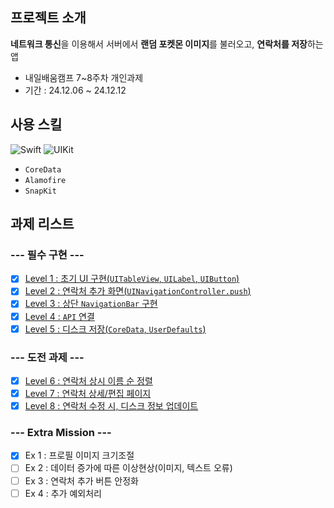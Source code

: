 ## 프로젝트 소개
**네트워크 통신**을 이용해서 서버에서 **랜덤 포켓몬 이미지**를 불러오고, **연락처를 저장**하는 앱

- 내일배움캠프 7~8주차 개인과제
- 기간 : 24.12.06 ~ 24.12.12

## 사용 스킬
![Swift](https://img.shields.io/badge/swift-F54A2A?style=for-the-badge&logo=swift&logoColor=white)
![UIKit](https://img.shields.io/badge/UIKit-2396F3?style=for-the-badge&logo=uikit&logoColor=white)
- `CoreData`
- `Alamofire`
- `SnapKit`

## 과제 리스트
### **--- 필수 구현 ---**
- [x] [Level 1 : 초기 UI 구현(`UITableView`, `UILabel`, `UIButton`)](https://github.com/hamsik22/NBC_W7-8_PhoneBook/pull/1)
- [x] [Level 2 : 연락처 추가 화면(`UINavigationController.push`)](https://github.com/hamsik22/NBC_W7-8_PhoneBook/pull/2)
- [x] [Level 3 : 상단 `NavigationBar` 구현](https://github.com/hamsik22/NBC_W7-8_PhoneBook/pull/3)
- [x] [Level 4 : `API` 연결](https://github.com/hamsik22/NBC_W7-8_PhoneBook/pull/4)
- [x] [Level 5 : 디스크 저장(`CoreData`, `UserDefaults`)](https://github.com/hamsik22/NBC_W7-8_PhoneBook/pull/5)

### **--- 도전 과제 ---**
- [x] [Level 6 : 연락처 상시 이름 순 정렬](https://github.com/hamsik22/NBC_W7-8_PhoneBook/pull/6)
- [x] [Level 7 : 연락처 상세/편집 페이지](https://github.com/hamsik22/NBC_W7-8_PhoneBook/pull/6)
- [x] [Level 8 : 연락처 수정 시, 디스크 정보 업데이트](https://github.com/hamsik22/NBC_W7-8_PhoneBook/pull/6)

### **--- Extra Mission ---**
- [x] Ex 1 : 프로필 이미지 크기조절
- [ ] Ex 2 : 데이터 증가에 따른 이상현상(이미지, 텍스트 오류)
- [ ] Ex 3 : 연락처 추가 버튼 안정화
- [ ] Ex 4 : 추가 예외처리
